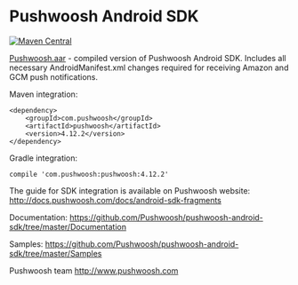 Pushwoosh Android SDK
=====================
[![Maven Central](https://maven-badges.herokuapp.com/maven-central/com.pushwoosh/pushwoosh/badge.svg)](https://maven-badges.herokuapp.com/maven-central/com.pushwoosh/pushwoosh)


[Pushwoosh.aar](https://github.com/Pushwoosh/pushwoosh-android-sdk/blob/master/Pushwoosh.aar) - compiled version of Pushwoosh Android SDK. Includes all necessary AndroidManifest.xml changes required for receiving Amazon and GCM push notifications.

Maven integration:

	<dependency>
  		<groupId>com.pushwoosh</groupId>
  		<artifactId>pushwoosh</artifactId>
  		<version>4.12.2</version>
	</dependency>

Gradle integration:

	compile 'com.pushwoosh:pushwoosh:4.12.2'


The guide for SDK integration is available on Pushwoosh website:  
http://docs.pushwoosh.com/docs/android-sdk-fragments

Documentation:
https://github.com/Pushwoosh/pushwoosh-android-sdk/tree/master/Documentation

Samples:
https://github.com/Pushwoosh/pushwoosh-android-sdk/tree/master/Samples

Pushwoosh team
http://www.pushwoosh.com
